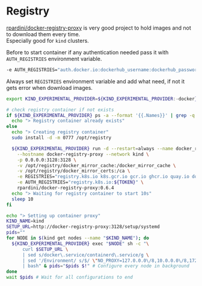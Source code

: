 # Registry

[rpardini/docker-registry-proxy](https://github.com/rpardini/docker-registry-proxy) is very good project to hold images and not to download them every time.  
Especially good for `kind` clusters.

Before to start container if any authentication needed pass it with `AUTH_REGISTRIES` environment variable.

```sh
-e AUTH_REGISTRIES="auth.docker.io:dockerhub_username:dockerhub_password your.own.registry:username:password" \
```

Always set `REGISTRIES` environment variable and add what need, if not it gets error when download images.

```sh
export KIND_EXPERIMENTAL_PROVIDER=${KIND_EXPERIMENTAL_PROVIDER:-docker}

# check registry container if not exists
if ${KIND_EXPERIMENTAL_PROVIDER} ps -a --format '{{.Names}}' | grep -q docker_registry_proxy; then
  echo "> Registry container already exists"
else
  echo "> Creating registry container"
  sudo install -d -m 0777 /opt/registry

  ${KIND_EXPERIMENTAL_PROVIDER} run -d --restart=always --name docker_registry_proxy \
    --hostname docker-registry-proxy --network kind \
    -p 0.0.0.0:3128:3128 \
    -v /opt/registry/docker_mirror_cache:/docker_mirror_cache \
    -v /opt/registry/docker_mirror_certs:/ca \
    -e REGISTRIES="registry.k8s.io k8s.gcr.io gcr.io ghcr.io quay.io docker.io" \
    -e AUTH_REGISTRIES="registry.k8s.io:${TOKEN}" \
    rpardini/docker-registry-proxy:0.6.4
  echo "> Waiting for registry container to start 10s"
  sleep 10
fi

echo "> Setting up container proxy"
KIND_NAME=kind
SETUP_URL=http://docker-registry-proxy:3128/setup/systemd
pids=""
for NODE in $(kind get nodes --name "$KIND_NAME"); do
  ${KIND_EXPERIMENTAL_PROVIDER} exec "$NODE" sh -c "\
      curl $SETUP_URL \
      | sed s/docker\.service/containerd\.service/g \
      | sed '/Environment/ s/$/ \"NO_PROXY=127.0.0.0\/8,10.0.0.0\/8,172.16.0.0\/12,192.168.0.0\/16\"/' \
      | bash" & pids="$pids $!" # Configure every node in background
done
wait $pids # Wait for all configurations to end
```
